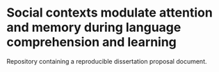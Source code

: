 Social contexts modulate attention and memory during language comprehension and learning
===

Repository containing a reproducible dissertation proposal document.